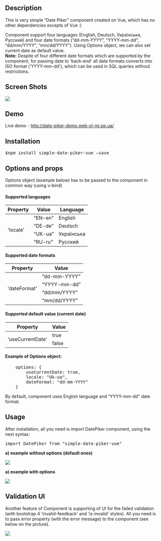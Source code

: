 <h2>Description</h2>
<p>
This is very simple “Date Piker” component created on Vue, which has no other dependencies excepts of Vue :)
</p>
<p>
Component support four languages (English, Deutsch, Українська, Русский) and four date formats (“dd-mm-YYYY”, "YYYY-mm-dd", “dd/mm/YYYY”, “mm/dd/YYYY”). Using Options object, we can also set current date as default value.
<br/>
<b>Note:</b> Despite of four different date formats which are supported by the component, for passing date to 'back-end' all date formats converts into ISO format ('YYYY-mm-dd'), which can be used in SQL queries without restrictions. 
</p>

<h2>Screen Shots</h2>
<img src="https://user-images.githubusercontent.com/39648888/56077520-d2615980-5de5-11e9-9f92-a45f84f9a89d.png">

<h2>Demo</h2>
<p>Live demo - <a href="http://date-piker-demo.web-ol-mi.pp.ua/">http://date-piker-demo.web-ol-mi.pp.ua/</a></p>

<h2>Installation</h2>
<p><pre>$npm install simple-date-piker-vue –save</pre></p>

<h2>Options and props</h2>
<p>Options object (example below) has to be passed to the component in common way (using v-bind)</p>

<h4>Supported languages</h4>
<table>
    <thead>
        <tr>
            <th>Property</th>
            <th>Value</th>
            <th>Language</th>
        </tr>
    </thead>
    <tbody>
        <tr>
            <td rowspan="4">'locale'</td>
            <td>“EN-en”</td>
            <td>English</td>
        </tr>
        <tr>            
            <td>“DE-de”</td>
            <td>Deutsch</td>
        </tr>
        <tr>
            <td>“UK-ua”</td>
            <td>Українська</td>
        </tr>
        <tr>
            <td>“RU-ru”</td>
            <td>Русский</td>
        </tr>
    </tbody>
</table>

<h4>Supported date formats</h4>
<table>
    <thead>
        <tr>
            <th>Property</th>
            <th>Value</th>
        </tr>
    </thead>
    <tbody>
        <tr>
            <td rowspan="4">'dateFormat'</td>
            <td>“dd-mm-YYYY”</td>
        </tr>
        <tr>
            <td>“YYYY-mm-dd”</td>
        </tr>
        <tr>                        
            <td>“dd/mm/YYYY”</td>
        </tr>
        <tr>
            <td>“mm/dd/YYYY”</td>
        </tr>        
    </tbody>
</table>

<h4>Supported default value (current date)</h4>
<table>
    <thead>
        <tr>
            <th>Property</th>
            <th>Value</th>
        </tr>
    </thead>
    <tbody>
        <tr>
            <td rowspan="2">'useCurrentDate'</td>
            <td>true</td>
        </tr>
        <tr>                        
            <td>false</td>
        </tr>        
    </tbody>
</table>

<h4>Example of Options object:</h4>
<pre>
    options: {
        useCurrentDate: true,
        locale: "Uk-ua",
        dateFormat: "dd-mm-YYYY"
    }
</pre>

<p>By default, component uses English language and “YYYY-mm-dd” date format.</p>

<h2>Usage</h2>

<p>After installation, all you need is import DatePiker component, using the next syntax:</p>
<pre>import DatePiker from "simple-date-piker-vue"</pre>

<b>a) example without options (default ones)</b>
<p><img src="https://user-images.githubusercontent.com/39648888/55304101-865ffd80-5452-11e9-94cd-9eda1ebc495c.png"></p>

<b>a) example with options</b>
<p><img src="https://user-images.githubusercontent.com/39648888/55304102-865ffd80-5452-11e9-8e73-2745f5627b1d.png"></p>


<h2>Validation UI</h2>
<p>
Another feature of Component is supporting of UI for the failed validation (with bootstrap 4 'invalid-feedback' and 'is-invalid' styles). All you need is to pass error property (with the error message) to the component (see below on the picture).
</p>
<p>
<img src="https://user-images.githubusercontent.com/39648888/56077699-dd1cee00-5de7-11e9-8355-199a7fe16304.png">
</p>